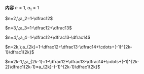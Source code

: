 **内容**
$n=1,\;a_1=1$

$n=2,\;a_2=1-\dfrac12$

$n=3,\;a_3=1-\dfrac12+\dfrac13$

$n=4,\;a_4=1-\dfrac12+\dfrac13-\dfrac14$

$n=2k,\;a_{2k}=1-\dfrac12+\dfrac13-\dfrac14+\cdots+(-1)^{2k-1}\dfrac1{2k}$

$n=2k-1,\;a_{2k-1}=1-\dfrac12+\dfrac13-\dfrac14+\cdots+(-1)^{2k-2}\dfrac1{2k-1}=a_{2k}-(-1)^{2k-1}\dfrac1{2k}$
